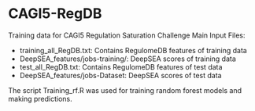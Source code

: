 # CAGI5-RegDB
Training data for CAGI5 Regulation Saturation Challenge
Main Input Files:
 - training_all_RegDB.txt: Contains RegulomeDB features of training data
 - DeepSEA_features/jobs-training/: DeepSEA scores of training data
 - test_all_RegDB.txt: Contains RegulomeDB features of test data
 - DeepSEA_features/jobs-Dataset: DeepSEA scores of test data

The script Training_rf.R was used for training random forest models and making predictions.
